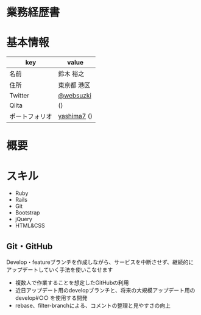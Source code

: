 # 業務経歴書

# 基本情報

|key|value|
|----|----|
|名前|鈴木 裕之|
|住所|東京都 港区|
|Twitter|[@websuzki](https://twitter.com/websuzki) |
|Qiita|[]() ()|
|ポートフォリオ|[yashima7]() ()|


# 概要


# スキル
+ Ruby
+ Rails
+ Git
+ Bootstrap
+ jQuery
+ HTML&CSS

## Git・GitHub
Develop・featureブランチを作成しながら、サービスを中断させず、継続的にアップデートしていく手法を使いこなせます

- 複数人で作業することを想定したGitHubの利用
- 近日アップデート用のdevelopブランチと、将来の大規模アップデート用のdevelop#○○ を使用する開発
- rebase、filter-branchによる、コメントの整理と見やすさの向上
